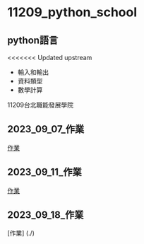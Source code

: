 # 11209_python_school

## python語言

<<<<<<< Updated upstream

- 輸入和輸出
- 資料類型
- 數學計算

11209台北職能發展學院

## 2023_09_07_作業

[作業](https://github.com/maggiechian926/20230907markdown)

## 2023_09_11_作業

[作業](./2023.09.11/)

## 2023_09_18_作業

[作業] (./)
